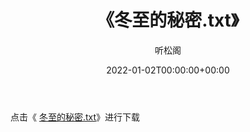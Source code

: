 ﻿---
title:  《冬至的秘密.txt》
date:   2022-01-02T00:00:00+00:00
author: 听松阁
layout: post
permalink: /冬至的秘密/
categories: 小说
tags: [小说]
---

点击《 [冬至的秘密.txt](http://img.660000.xyz/bookstukust/book/bntxt/10/冬至的秘密.txt)》进行下载